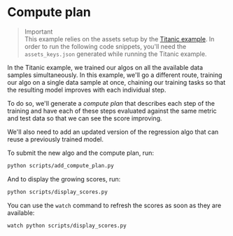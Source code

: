 # Compute plan

> Important  
> This example relies on the assets setup by the [Titanic example](../titanic/README.md). In order to run the following 
code snippets, you'll need the `assets_keys.json` generated while running the Titanic example. 

In the Titanic example, we trained our algos on all the available data samples simultaneously. In this example, we'll 
go a different route, training our algo on a single data sample at once, chaining our training tasks so that the 
resulting model improves with each individual step.

To do so, we'll generate a *compute plan* that describes each step of the training and have each of these steps 
evaluated against the same metric and test data so that we can see the score improving. 

We'll also need to add an updated version of the regression algo that can reuse a previously trained model.

To submit the new algo and the compute plan, run:
```sh
python scripts/add_compute_plan.py
```

And to display the growing scores, run:
```sh
python scripts/display_scores.py
```

You can use the `watch` command to refresh the scores as soon as they are available:
```sh
watch python scripts/display_scores.py
```

